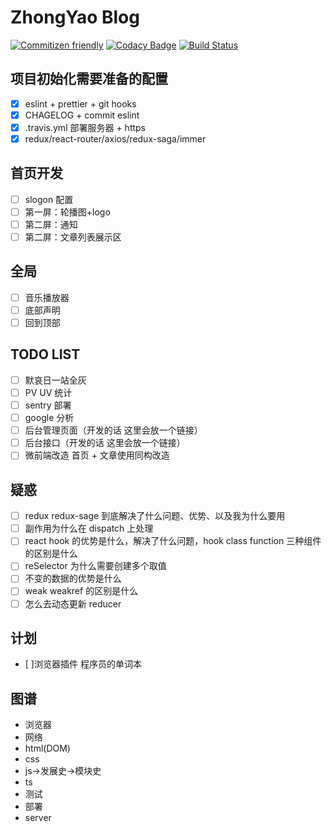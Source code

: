 # ZhongYao Blog

[![Commitizen friendly](https://img.shields.io/badge/commitizen-friendly-brightgreen.svg)](http://commitizen.github.io/cz-cli/)
[![Codacy Badge](https://api.codacy.com/project/badge/Grade/97870664f1a647c89d8026cb195ed334)](https://www.codacy.com/manual/pandaCure/new-blog?utm_source=github.com&utm_medium=referral&utm_content=pandaCure/new-blog&utm_campaign=Badge_Grade)
[![Build Status](https://travis-ci.org/travis-ci/docs-travis-ci-com.svg?branch=master)](https://travis-ci.org/travis-ci/docs-travis-ci-com)

## 项目初始化需要准备的配置

- [x] eslint + prettier + git hooks
- [x] CHAGELOG + commit eslint
- [x] .travis.yml 部署服务器 + https
- [x] redux/react-router/axios/redux-saga/immer

## 首页开发

- [ ] slogon 配置
- [ ] 第一屏：轮播图+logo
- [ ] 第二屏：通知
- [ ] 第二屏：文章列表展示区

## 全局

- [ ] 音乐播放器
- [ ] 底部声明
- [ ] 回到顶部

## TODO LIST

- [ ] 默哀日一站全灰
- [ ] PV UV 统计
- [ ] sentry 部署
- [ ] google 分析
- [ ] 后台管理页面（开发的话 这里会放一个链接）
- [ ] 后台接口（开发的话 这里会放一个链接）
- [ ] 微前端改造 首页 + 文章使用同构改造

## 疑惑

- [ ] redux redux-sage 到底解决了什么问题、优势、以及我为什么要用
- [ ] 副作用为什么在 dispatch 上处理
- [ ] react hook 的优势是什么，解决了什么问题，hook class function 三种组件的区别是什么
- [ ] reSelector 为什么需要创建多个取值
- [ ] 不变的数据的优势是什么
- [ ] weak weakref 的区别是什么
- [ ] 怎么去动态更新 reducer

## 计划

- [ ]浏览器插件 程序员的单词本

## 图谱

- 浏览器
- 网络
- html(DOM)
- css
- js->发展史->模块史
- ts
- 测试
- 部署
- server
